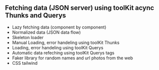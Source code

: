 
## Fetching data (JSON server) using toolKit acync Thunks and Querys
* Lazy fetching data (component by component)
* Normalized data (JSON data flow)
* Skeleton loader
* Manual Loading, error handeling using toolKit Thunks
* Loading, error handeling using toolKit Querys
* Automatic data refeching using toolKit Querys tags
* Faker library for random names and url photos from the web
* CSS tailwind



